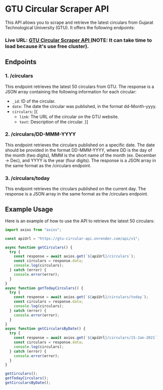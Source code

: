 # GTU Circular Scraper API

This API allows you to scrape and retrieve the latest circulars from Gujarat Technological University (GTU). It offers the following endpoints:

### Live URL: [GTU Circular Scraper API ](https://gtu-circular-api.onrender.com) (NOTE: It can take time to load because it's use free cluster).

## Endpoints

### 1. /circulars

This endpoint retrieves the latest 50 circulars from GTU. The response is a JSON array containing the following information for each circular:

- `_id`: ID of the circular.
- `date`: The date the circular was published, in the format dd-Month-yyyy.
- `circulars`: [{
  - `link`: The URL of the circular on the GTU website.
  - `text`: Description of the circular.
    }]

### 2. /circulars/DD-MMM-YYYY

This endpoint retrieves the circulars published on a specific date. The date should be provided in the format DD-MMM-YYYY, where DD is the day of the month (two digits), MMM is the short name of the month (ex. December -> Dec), and YYYY is the year (four digits). The response is a JSON array in the same format as the /circulars endpoint.

### 3. /circulars/today

This endpoint retrieves the circulars published on the current day. The response is a JSON array in the same format as the /circulars endpoint.

## Example Usage

Here is an example of how to use the API to retrieve the latest 50 circulars:

```javascript
import axios from "axios";

const apiUrl = "https://gtu-circular-api.onrender.com/api/v1";

async function getCirculars() {
  try {
    const response = await axios.get(`${apiUrl}/circulars`);
    const circulars = response.data;
    console.log(circulars);
  } catch (error) {
    console.error(error);
  }
}
async function getTodayCirculars() {
  try {
    const response = await axios.get(`${apiUrl}/circulars/today`);
    const circulars = response.data;
    console.log(circulars);
  } catch (error) {
    console.error(error);
  }
}
async function getCircularsByDate() {
  try {
    const response = await axios.get(`${apiUrl}/circulars/15-Jan-2021`);
    const circulars = response.data;
    console.log(circulars);
  } catch (error) {
    console.error(error);
  }
}

getCirculars();
getTodayCirculars();
getCircularsByDate();
```
